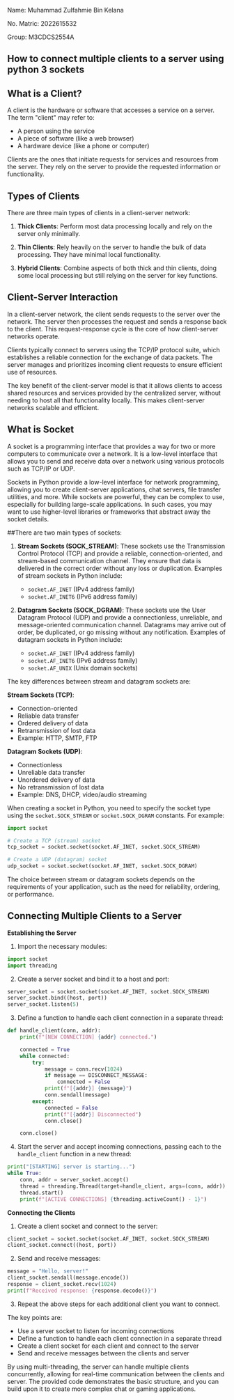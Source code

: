 Name: Muhammad Zulfahmie Bin Kelana

No. Matric: 2022615532

Group: M3CDCS2554A

## How to connect multiple clients to a  server using python 3 sockets 

## What is a Client?

A client is the hardware or software that accesses a service on a server. The term "client" may refer to:

- A person using the service
- A piece of software (like a web browser) 
- A hardware device (like a phone or computer)

Clients are the ones that initiate requests for services and resources from the server. They rely on the server to provide the requested information or functionality.

## Types of Clients

There are three main types of clients in a client-server network:

1. **Thick Clients**: Perform most data processing locally and rely on the server only minimally.

2. **Thin Clients**: Rely heavily on the server to handle the bulk of data processing. They have minimal local functionality.

3. **Hybrid Clients**: Combine aspects of both thick and thin clients, doing some local processing but still relying on the server for key functions.

## Client-Server Interaction

In a client-server network, the client sends requests to the server over the network. The server then processes the request and sends a response back to the client. This request-response cycle is the core of how client-server networks operate.

Clients typically connect to servers using the TCP/IP protocol suite, which establishes a reliable connection for the exchange of data packets. The server manages and prioritizes incoming client requests to ensure efficient use of resources.

The key benefit of the client-server model is that it allows clients to access shared resources and services provided by the centralized server, without needing to host all that functionality locally. This makes client-server networks scalable and efficient.

## What is Socket

A socket is a programming interface that provides a way for two or more computers to communicate over a network. It is a low-level interface that allows you to send and receive data over a network using various protocols such as TCP/IP or UDP.

Sockets in Python provide a low-level interface for network programming, allowing you to create client-server applications, chat servers, file transfer utilities, and more. While sockets are powerful, they can be complex to use, especially for building large-scale applications. In such cases, you may want to use higher-level libraries or frameworks that abstract away the socket details.

##There are two main types of sockets:

1. **Stream Sockets (SOCK_STREAM)**: These sockets use the Transmission Control Protocol (TCP) and provide a reliable, connection-oriented, and stream-based communication channel. They ensure that data is delivered in the correct order without any loss or duplication. Examples of stream sockets in Python include:

   - `socket.AF_INET` (IPv4 address family)
   - `socket.AF_INET6` (IPv6 address family)

2. **Datagram Sockets (SOCK_DGRAM)**: These sockets use the User Datagram Protocol (UDP) and provide a connectionless, unreliable, and message-oriented communication channel. Datagrams may arrive out of order, be duplicated, or go missing without any notification. Examples of datagram sockets in Python include:

   - `socket.AF_INET` (IPv4 address family)
   - `socket.AF_INET6` (IPv6 address family)
   - `socket.AF_UNIX` (Unix domain sockets)

The key differences between stream and datagram sockets are:

**Stream Sockets (TCP)**:
- Connection-oriented
- Reliable data transfer
- Ordered delivery of data
- Retransmission of lost data
- Example: HTTP, SMTP, FTP

**Datagram Sockets (UDP)**:
- Connectionless
- Unreliable data transfer
- Unordered delivery of data
- No retransmission of lost data
- Example: DNS, DHCP, video/audio streaming

When creating a socket in Python, you need to specify the socket type using the `socket.SOCK_STREAM` or `socket.SOCK_DGRAM` constants. For example:

```python
import socket

# Create a TCP (stream) socket
tcp_socket = socket.socket(socket.AF_INET, socket.SOCK_STREAM)

# Create a UDP (datagram) socket
udp_socket = socket.socket(socket.AF_INET, socket.SOCK_DGRAM)
```

The choice between stream or datagram sockets depends on the requirements of your application, such as the need for reliability, ordering, or performance.


## Connecting Multiple Clients to a Server

****Establishing the Server****

1. Import the necessary modules:
```python
import socket
import threading
```

2. Create a server socket and bind it to a host and port:
```python
server_socket = socket.socket(socket.AF_INET, socket.SOCK_STREAM)
server_socket.bind((host, port))
server_socket.listen(5)
```

3. Define a function to handle each client connection in a separate thread:
```python
def handle_client(conn, addr):
    print(f"[NEW CONNECTION] {addr} connected.")

    connected = True
    while connected:
        try:
            message = conn.recv(1024)
            if message == DISCONNECT_MESSAGE:
                connected = False
            print(f"[{addr}] {message}")
            conn.sendall(message)
        except:
            connected = False
            print(f"[{addr}] Disconnected")
            conn.close()

    conn.close()
```

4. Start the server and accept incoming connections, passing each to the `handle_client` function in a new thread:
```python
print("[STARTING] server is starting...")
while True:
    conn, addr = server_socket.accept()
    thread = threading.Thread(target=handle_client, args=(conn, addr))
    thread.start()
    print(f"[ACTIVE CONNECTIONS] {threading.activeCount() - 1}")
```

****Connecting the Clients****

1. Create a client socket and connect to the server:
```python
client_socket = socket.socket(socket.AF_INET, socket.SOCK_STREAM)
client_socket.connect((host, port))
```

2. Send and receive messages:
```python
message = "Hello, server!"
client_socket.sendall(message.encode())
response = client_socket.recv(1024)
print(f"Received response: {response.decode()}")
```

3. Repeat the above steps for each additional client you want to connect.

The key points are:

- Use a server socket to listen for incoming connections
- Define a function to handle each client connection in a separate thread
- Create a client socket for each client and connect to the server
- Send and receive messages between the clients and server

By using multi-threading, the server can handle multiple clients concurrently, allowing for real-time communication between the clients and server. The provided code demonstrates the basic structure, and you can build upon it to create more complex chat or gaming applications.
